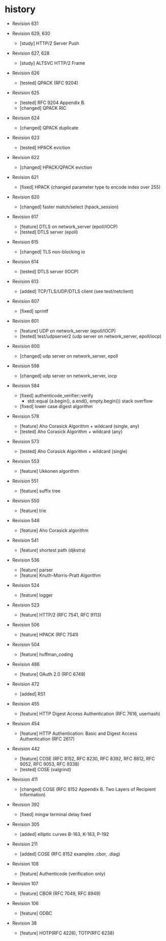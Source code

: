 # history

* Revision 631

* Revision 629, 630
  * [study] HTTP/2 Server Push

* Revision 627, 628
  * [study] ALTSVC HTTP/2 Frame

* Revision 626
  * [tested] QPACK (RFC 9204)

* Revision 625
  * [tested] RFC 9204 Appendix B.
  * [changed] QPACK RIC

* Revision 624
  * [changed] QPACK duplicate

* Revision 623
  * [tested] HPACK eviction

* Revision 622
  * [changed] HPACK/QPACK eviction

* Revision 621
  * [fixed] HPACK (changed parameter type to encode index over 255)

* Revision 620
  * [changed] faster match/select (hpack_session)

* Revision 617
  * [feature] DTLS on network_server (epoll/IOCP)
  * [tested] DTLS server (epoll)

* Revision 615
  * [changed] TLS non-blocking io

* Revision 614
  * [tested] DTLS server (IOCP)

* Revision 613
  * [added] TCP/TLS/UDP/DTLS client (see test/netclient)

* Revision 607
  * [fixed] sprintf

* Revision 601
  * [feature] UDP on network_server (epoll/IOCP)
  * [tested] test/udpserver2 (udp server on network_server, epoll/iocp)

* Revision 600
  * [changed] udp server on network_server, epoll

* Revision 598
  * [changed] udp server on network_server, iocp

* Revision 584
  * [fixed] authenticode_verifier::verify
    * std::equal (a.begin(), a.end(), empty.begin()) stack overflow
  * [fixed] lower case digest algorithm

* Revision 578
  * [feature] Aho Corasick Algorithm + wildcard (single, any)
  * [tested] Aho Corasick Algorithm + wildcard (any)

* Revision 573
  * [tested] Aho Corasick Algorithm + wildcard (single)

* Revision 553
  * [feature] Ukkonen algorithm

* Revision 551
  * [feature] suffix tree

* Revision 550
  * [feature] trie

* Revision 548
  * [feature] Aho Corasick algorithm

* Revision 541
  * [feature] shortest path (djkstra)

* Revision 536
  * [feature] parser
  * [feature] Knuth-Morris-Pratt Algorithm

* Revision 524
  * [feature] logger

* Revision 523
  * [feature] HTTP/2 (RFC 7541, RFC 9113)

* Revision 506
  * [feature] HPACK (RFC 7541)

* Revision 504
  * [feature] huffman_coding

* Revision 486
  * [feature] OAuth 2.0 (RFC 6749)

* Revision 472
  * [added] RS1

* Revision 455
  * [feature] HTTP Digest Access Authentication (RFC 7616, userhash)

* Revision 454
  * [feature] HTTP Authentication: Basic and Digest Access Authentication (RFC 2617)

* Revision 442
  * [feature] COSE (RFC 8152, RFC 8230, RFC 8392, RFC 8812, RFC 9052, RFC 9053, RFC 9338)
  * [tested] COSE (valgrind)

* Revision 411
  * [changed] COSE (RFC 8152 Appendix B. Two Layers of Recipient Information)

* Revision 392
  * [fixed] mingw terminal delay fixed

* Revision 305
  * [added] elliptic curves B-163, K-163, P-192

* Revision 211
  * [added] COSE (RFC 8152 examples .cbor, .diag)

* Revision 108
  * [feature] Authenticode (verification only)

* Revision 107
  * [feature] CBOR (RFC 7049, RFC 8949)

* Revision 106
  * [feature] ODBC

* Revision 38
  * [feature] HOTP(RFC 4226), TOTP(RFC 6238)
